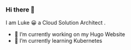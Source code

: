 ### Hi there 👋

I am Luke 😀 a Cloud Solution Architect . 

- 🔭 I’m currently working on my Hugo Website
- 🌱 I’m currently learning Kubernetes


